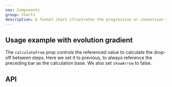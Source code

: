 ```yaml
---
nav: Components
group: Charts
description: A funnel chart illustrates the progression or conversion rates through successive stages of a process.
---
```


<code src="./demos/index.tsx" nopadding></code>

## Usage example with evolution gradient

The `calculateFrom` prop controls the referenced value to calculate the drop-off between steps. Here we set it to previous, to always reference the preceding bar as the calculation base. We also set `showArrow` to false.

<code src="./demos/CalculateFrom.tsx"></code>

## API

<API></API>
